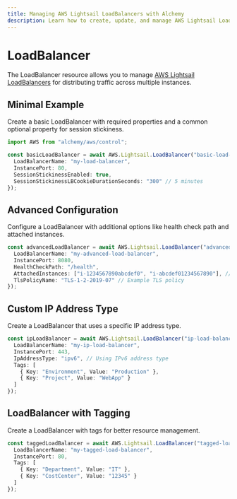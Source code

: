 ```yaml
---
title: Managing AWS Lightsail LoadBalancers with Alchemy
description: Learn how to create, update, and manage AWS Lightsail LoadBalancers using Alchemy Cloud Control.
---
```


# LoadBalancer

The LoadBalancer resource allows you to manage [AWS Lightsail LoadBalancers](https://docs.aws.amazon.com/lightsail/latest/userguide/) for distributing traffic across multiple instances.

## Minimal Example

Create a basic LoadBalancer with required properties and a common optional property for session stickiness.

```ts
import AWS from "alchemy/aws/control";

const basicLoadBalancer = await AWS.Lightsail.LoadBalancer("basic-load-balancer", {
  LoadBalancerName: "my-load-balancer",
  InstancePort: 80,
  SessionStickinessEnabled: true,
  SessionStickinessLBCookieDurationSeconds: "300" // 5 minutes
});
```

## Advanced Configuration

Configure a LoadBalancer with additional options like health check path and attached instances.

```ts
const advancedLoadBalancer = await AWS.Lightsail.LoadBalancer("advanced-load-balancer", {
  LoadBalancerName: "my-advanced-load-balancer",
  InstancePort: 8080,
  HealthCheckPath: "/health",
  AttachedInstances: ["i-1234567890abcdef0", "i-abcdef01234567890"], // Replace with actual instance IDs
  TlsPolicyName: "TLS-1-2-2019-07" // Example TLS policy
});
```

## Custom IP Address Type

Create a LoadBalancer that uses a specific IP address type.

```ts
const ipLoadBalancer = await AWS.Lightsail.LoadBalancer("ip-load-balancer", {
  LoadBalancerName: "my-ip-load-balancer",
  InstancePort: 443,
  IpAddressType: "ipv6", // Using IPv6 address type
  Tags: [
    { Key: "Environment", Value: "Production" },
    { Key: "Project", Value: "WebApp" }
  ]
});
```

## LoadBalancer with Tagging

Create a LoadBalancer with tags for better resource management.

```ts
const taggedLoadBalancer = await AWS.Lightsail.LoadBalancer("tagged-load-balancer", {
  LoadBalancerName: "my-tagged-load-balancer",
  InstancePort: 80,
  Tags: [
    { Key: "Department", Value: "IT" },
    { Key: "CostCenter", Value: "12345" }
  ]
});
```